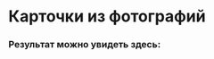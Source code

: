 # Карточки из фотографий

### Результат можно увидеть здесь:
[Cards]:(https://perecmc.github.io/Cards_JS/)
